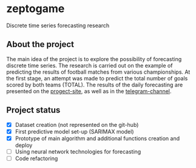 # zeptogame
Discrete time series forecasting research

## About the project
The main idea of the project is to explore the possibility of forecasting discrete time series. The research is carried out on the example of predicting the results of football matches from various championships. At the first stage, an attempt was made to predict the total number of goals scored by both teams (TOTAL). The results of the daily forecasting are presented on the [progect-site](https://zeptogame.com), as well as in the [telegram-channel](https://t.me/zeptogame).

## Project status
- [X] Dataset creation (not represented on the git-hub)
- [X] First predictive model set-up (SARIMAX model)
- [X] Prototype of main algorithm and additional functions creation and deploy
- [ ] Using neural network technologies for forecasting
- [ ] Code refactoring
